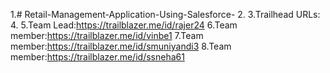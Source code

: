 
1.# Retail-Management-Application-Using-Salesforce-
2.
3.Trailhead URLs:
4.
5.Team Lead:https://trailblazer.me/id/rajer24
6.Team member:https://trailblazer.me/id/vinbe1
7.Team member:https://trailblazer.me/id/smuniyandi3
8.Team member:https://trailblazer.me/id/ssneha61
